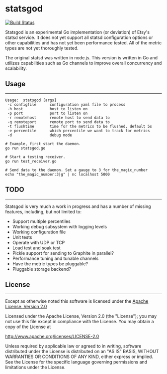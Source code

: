 statsgod
========

[![Build Status](https://travis-ci.org/syrneus/statsgod.svg?branch=master)](https://travis-ci.org/syrneus/statsgod)

Statsgod is an experimental Go implementation (or deviation) of Etsy's statsd service.  It does not yet support all statsd configuration options or other capabilities and has not yet been performance tested. All of the metric types are not yet thoroughly tested.

The original statsd was written in node.js. This version is written in Go and utilizes capabilities such as Go channels to improve overall concurrency and scalability.

## Usage
---
```
Usage:  statsgod [args]
 -c configfile		configuration yaml file to process
 -h host			host to listen on
 -p port			port to listen on
 -r remotehost		remote host to send data to
 -q remoteport		remote port to send data to
 -t flushtime		time for the metrics to be flushed. default 5s
 -e percentile		which percentile we want to track for metrics
 -d 				debug mode

# Example, first start the daemon.
go run statsgod.go

# Start a testing receiver.
go run test_receiver.go

# Send data to the daemon. Set a gauge to 3 for the_magic_number
echo "the_magic_number:3|g" | nc localhost 5000
```


## TODO
---
Statsgod is very much a work in progress and has a number of missing features, including, but not limited to:

* Support multiple percentiles
* Working debug subsystem with logging levels
* Working configuration file
* Unit tests
* Operate with UDP or TCP
* Load test and soak test
* Pickle support for sending to Graphite in parallel?
* Performance tuning and tunable channels
* Have the metric types be pluggable?
* Pluggable storage backend?

## License
---
Except as otherwise noted this software is licensed under the [Apache License, Version 2.0](http://www.apache.org/licenses/LICENSE-2.0.html)

Licensed under the Apache License, Version 2.0 (the "License");
you may not use this file except in compliance with the License.
You may obtain a copy of the License at

  http://www.apache.org/licenses/LICENSE-2.0

Unless required by applicable law or agreed to in writing, software
distributed under the License is distributed on an "AS IS" BASIS,
WITHOUT WARRANTIES OR CONDITIONS OF ANY KIND, either express or implied.
See the License for the specific language governing permissions and
limitations under the License.
